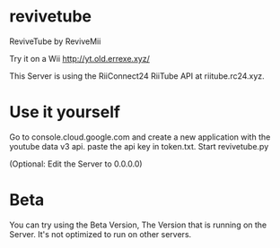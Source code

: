 # revivetube
ReviveTube by ReviveMii

Try it on a Wii http://yt.old.errexe.xyz/


This Server is using the RiiConnect24 RiiTube API at riitube.rc24.xyz.

# Use it yourself
Go to console.cloud.google.com and create a new application with the youtube data v3 api. paste the api key in token.txt. Start revivetube.py

(Optional: Edit the Server to 0.0.0.0)

# Beta

You can try using the Beta Version, The Version that is running on the Server. It's not optimized to run on other servers.
